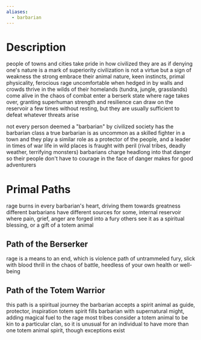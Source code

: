 ```yaml
---
aliases:
  - barbarian
---
```

# Description
people of towns and cities take pride in how civilized they are as if denying one's nature is a mark of superiority
civilization is not a virtue but a sign of weakness
the strong embrace their animal nature, keen instincts, primal physicality, ferocious rage
uncomfortable when hedged in by walls and crowds
thrive in the wilds of their homelands (tundra, jungle, grasslands)
come alive in the chaos of combat
enter a berserk state where rage takes over, granting superhuman strength and resilience
can draw on the reservoir a few times without resting, but they are usually sufficient to defeat whatever threats arise

not every person deemed a "barbarian" by civilized society has the barbarian class
a true barbarian is as uncommon as a skilled fighter in a town and they play a similar role as a protector of the people, and a leader in times of war
life in wild places is fraught with peril (rival tribes, deadly weather, terrifying monsters)
barbarians charge headlong into that danger so their people don't have to
courage in the face of danger makes for good adventurers
# Primal Paths
rage burns in every barbarian's heart, driving them towards greatness
different barbarians have different sources
for some, internal reservoir where pain, grief, anger are forged into a fury
others see it as a spiritual blessing, or a gift of a totem animal
## Path of the Berserker
rage is a means to an end, which is violence
path of untrammeled fury, slick with blood
thrill in the chaos of battle, heedless of your own health or well-being
## Path of the Totem Warrior
this path is a spiritual journey
the barbarian accepts a spirit animal as guide, protector, inspiration
totem spirit fills barbarian with supernatural might, adding magical fuel to the rage
most tribes consider a totem animal to be kin to a particular clan, so it is unusual for an individual to have more than one totem animal spirit, though exceptions exist
